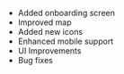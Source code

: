 - Added onboarding screen
- Improved map
- Added new icons
- Enhanced mobile support
- UI Improvements
- Bug fixes

